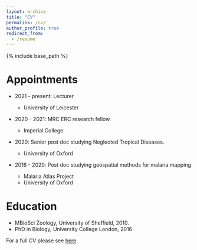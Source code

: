 ```yaml
---
layout: archive
title: "CV"
permalink: /cv/
author_profile: true
redirect_from:
  - /resume
---
```


{% include base_path %}



Appointments
======
* 2021 - present: Lecturer
  * University of Leicester
  
* 2020 - 2021: MRC ERC research fellow.
  * Imperial College

* 2020: Senior post doc studying Neglected Tropical Diseases.
  * University of Oxford

* 2016 - 2020: Post doc studying geospatial methods for malaria mapping
  * Malaria Atlas Project
  * University of Oxford

Education
======
* MBioSci Zoology, University of Sheffield, 2010.
* PhD in Biology, University College London, 2016


For a full CV please see [here](https://github.com/timcdlucas/CV/blob/master/tim-lucas-cv.pdf).
